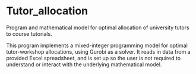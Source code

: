 # Tutor_allocation
Program and mathematical model for optimal allocation of university tutors to course tutorials.

This program implements a mixed-integer programming model for optimal tutor-workshop allocations, using Gurobi as a solver.
It reads in data from a provided Excel spreadsheet, and is set up so the user is not required to understand or interact with the underlying mathematical model.
